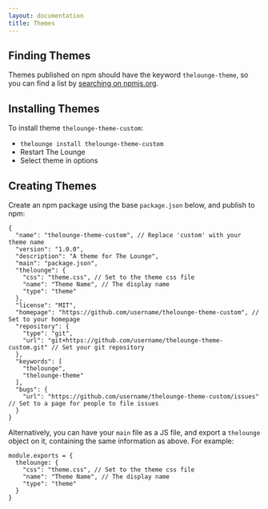```yaml
---
layout: documentation
title: Themes
---
```


## Finding Themes

Themes published on npm should have the keyword `thelounge-theme`, so you can
find a list by
[searching on npmjs.org](https://www.npmjs.com/search?q=keywords%3Athelounge-theme).

## Installing Themes

To install theme `thelounge-theme-custom`:

* `thelounge install thelounge-theme-custom`
* Restart The Lounge
* Select theme in options

## Creating Themes

Create an npm package using the base `package.json` below, and publish to npm:

```
{
  "name": "thelounge-theme-custom", // Replace 'custom' with your theme name
  "version": "1.0.0",
  "description": "A theme for The Lounge",
  "main": "package.json",
  "thelounge": {
    "css": "theme.css", // Set to the theme css file
    "name": "Theme Name", // The display name
    "type": "theme"
  },
  "license": "MIT",
  "homepage": "https://github.com/username/thelounge-theme-custom", // Set to your homepage
  "repository": {
    "type": "git",
    "url": "git+https://github.com/username/thelounge-theme-custom.git" // Set your git repository
  },
  "keywords": [
    "thelounge",
    "thelounge-theme"
  ],
  "bugs": {
    "url": "https://github.com/username/thelounge-theme-custom/issues" // Set to a page for people to file issues
  }
}
```

Alternatively, you can have your `main` file as a JS file, and export a
`thelounge` object on it, containing the same information as above. For example:

```
module.exports = {
  thelounge: {
    "css": "theme.css", // Set to the theme css file
    "name": "Theme Name", // The display name
    "type": "theme"
  }
}
```
